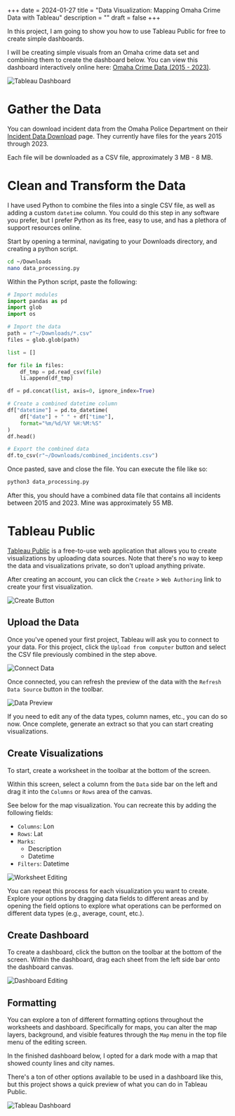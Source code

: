 +++
date = 2024-01-27
title = "Data Visualization: Mapping Omaha Crime Data with Tableau"
description = ""
draft = false
+++

In this project, I am going to show you how to use Tableau Public for
free to create simple dashboards.

I will be creating simple visuals from an Omaha crime data set and
combining them to create the dashboard below. You can view this
dashboard interactively online here: [Omaha Crime Data (2015 -
2023)](https://public.tableau.com/app/profile/c.c7042/viz/OmahaCrimeData2015-2023/OmahaCrimeData2015-2023#1).

![Tableau
Dashboard](https://img.cleberg.net/blog/20240127-tableau-dashboard/dashboard.png)

# Gather the Data

You can download incident data from the Omaha Police Department on their
[Incident Data
Download](https://police.cityofomaha.org/crime-information/incident-data-download)
page. They currently have files for the years 2015 through 2023.

Each file will be downloaded as a CSV file, approximately 3 MB - 8 MB.

# Clean and Transform the Data

I have used Python to combine the files into a single CSV file, as well
as adding a custom `datetime` column. You could do this step
in any software you prefer, but I prefer Python as its free, easy to
use, and has a plethora of support resources online.

Start by opening a terminal, navigating to your Downloads directory, and
creating a python script.

```sh
cd ~/Downloads
nano data_processing.py
```

Within the Python script, paste the following:

``` python
# Import modules
import pandas as pd
import glob
import os

# Import the data
path = r"~/Downloads/*.csv"
files = glob.glob(path)

list = []

for file in files:
    df_tmp = pd.read_csv(file)
    li.append(df_tmp)

df = pd.concat(list, axis=0, ignore_index=True)

# Create a combined datetime column
df["datetime"] = pd.to_datetime(
    df["date"] + " " + df["time"],
    format="%m/%d/%Y %H:%M:%S"
)
df.head()

# Export the combined data
df.to_csv(r"~/Downloads/combined_incidents.csv")
```

Once pasted, save and close the file. You can execute the file like so:

```sh
python3 data_processing.py
```

After this, you should have a combined data file that contains all
incidents between 2015 and 2023. Mine was approximately 55 MB.

# Tableau Public

[Tableau Public](https://public.tableau.com/) is a free-to-use web
application that allows you to create visualizations by uploading data
sources. Note that there\'s no way to keep the data and visualizations
private, so don\'t upload anything private.

After creating an account, you can click the `Create` \>
`Web Authoring` link to create your first visualization.

![Create
Button](https://img.cleberg.net/blog/20240127-tableau-dashboard/create_button.png)

## Upload the Data

Once you\'ve opened your first project, Tableau will ask you to connect
to your data. For this project, click the
`Upload from computer` button and select the CSV file
previously combined in the step above.

![Connect
Data](https://img.cleberg.net/blog/20240127-tableau-dashboard/connect_data.png)

Once connected, you can refresh the preview of the data with the
`Refresh Data Source` button in the toolbar.

![Data
Preview](https://img.cleberg.net/blog/20240127-tableau-dashboard/data_preview.png)

If you need to edit any of the data types, column names, etc., you can
do so now. Once complete, generate an extract so that you can start
creating visualizations.

## Create Visualizations

To start, create a worksheet in the toolbar at the bottom of the screen.

Within this screen, select a column from the `Data` side bar
on the left and drag it into the `Columns` or
`Rows` area of the canvas.

See below for the map visualization. You can recreate this by adding the
following fields:

-   `Columns`: Lon
-   `Rows`: Lat
-   `Marks`:
    -   Description
    -   Datetime
-   `Filters`: Datetime

![Worksheet
Editing](https://img.cleberg.net/blog/20240127-tableau-dashboard/worksheet_edit.png)

You can repeat this process for each visualization you want to create.
Explore your options by dragging data fields to different areas and by
opening the field options to explore what operations can be performed on
different data types (e.g., average, count, etc.).

## Create Dashboard

To create a dashboard, click the button on the toolbar at the bottom of
the screen. Within the dashboard, drag each sheet from the left side bar
onto the dashboard canvas.

![Dashboard
Editing](https://img.cleberg.net/blog/20240127-tableau-dashboard/dashboard_edit.png)

## Formatting

You can explore a ton of different formatting options throughout the
worksheets and dashboard. Specifically for maps, you can alter the map
layers, background, and visible features through the `Map`
menu in the top file menu of the editing screen.

In the finished dashboard below, I opted for a dark mode with a map that
showed county lines and city names.

There\'s a ton of other options available to be used in a dashboard like
this, but this project shows a quick preview of what you can do in
Tableau Public.

![Tableau
Dashboard](https://img.cleberg.net/blog/20240127-tableau-dashboard/dashboard.png)
